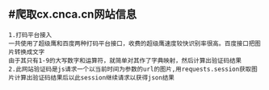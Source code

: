 #爬取cx.cnca.cn网站信息
---------------------
```angular2html
1.打码平台接入
一共使用了超级鹰和百度两种打码平台接口，收费的超级鹰速度较快识别率很高。百度接口把图片转换成文字
由于其只有1-9的大写数字和运算符，就简单对其作了字典映射，然后计算出验证码结果
2.此网站验证码是js请求一个以当前时间为参数的url的图片,用requests.session获取图片计算出验证码结果后以此session继续请求以获得json结果

```

